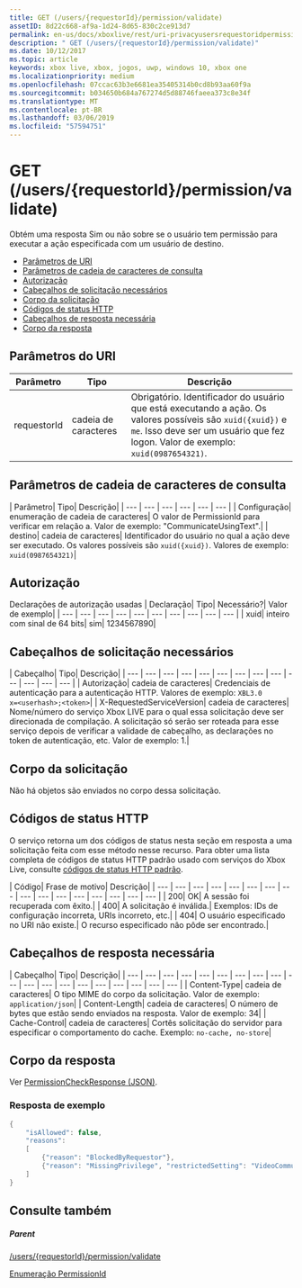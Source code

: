 ```yaml
---
title: GET (/users/{requestorId}/permission/validate)
assetID: 8d22c668-af9a-1d24-8d65-830c2ce913d7
permalink: en-us/docs/xboxlive/rest/uri-privacyusersrequestoridpermissionvalidateget.html
description: " GET (/users/{requestorId}/permission/validate)"
ms.date: 10/12/2017
ms.topic: article
keywords: xbox live, xbox, jogos, uwp, windows 10, xbox one
ms.localizationpriority: medium
ms.openlocfilehash: 07ccac63b3e6681ea35405314b0cd8b93aa60f9a
ms.sourcegitcommit: b034650b684a767274d5d88746faeea373c8e34f
ms.translationtype: MT
ms.contentlocale: pt-BR
ms.lasthandoff: 03/06/2019
ms.locfileid: "57594751"
---
```

# <a name="get-usersrequestoridpermissionvalidate"></a>GET (/users/{requestorId}/permission/validate)
Obtém uma resposta Sim ou não sobre se o usuário tem permissão para executar a ação especificada com um usuário de destino.

  * [Parâmetros de URI](#ID4EQ)
  * [Parâmetros de cadeia de caracteres de consulta](#ID4E2)
  * [Autorização](#ID4EDC)
  * [Cabeçalhos de solicitação necessários](#ID4EID)
  * [Corpo da solicitação](#ID4ETE)
  * [Códigos de status HTTP](#ID4E5E)
  * [Cabeçalhos de resposta necessária](#ID4ETG)
  * [Corpo da resposta](#ID4EKAAC)

<a id="ID4EQ"></a>


## <a name="uri-parameters"></a>Parâmetros do URI

| Parâmetro| Tipo| Descrição|
| --- | --- | --- |
| requestorId| cadeia de caracteres| Obrigatório. Identificador do usuário que está executando a ação. Os valores possíveis são <code>xuid({xuid})</code> e <code>me</code>. Isso deve ser um usuário que fez logon. Valor de exemplo: <code>xuid(0987654321)</code>.|

<a id="ID4E2"></a>


## <a name="query-string-parameters"></a>Parâmetros de cadeia de caracteres de consulta

| Parâmetro| Tipo| Descrição|
| --- | --- | --- | --- | --- | --- |
| Configuração| enumeração de cadeia de caracteres| O valor de PermissionId para verificar em relação a. Valor de exemplo: "CommunicateUsingText".|
| destino| cadeia de caracteres| Identificador do usuário no qual a ação deve ser executado. Os valores possíveis são <code>xuid({xuid})</code>. Valores de exemplo: <code>xuid(0987654321)</code>|

<a id="ID4EDC"></a>


## <a name="authorization"></a>Autorização

Declarações de autorização usadas | Declaração| Tipo| Necessário?| Valor de exemplo|
| --- | --- | --- | --- | --- | --- | --- | --- | --- | --- |
| xuid| inteiro com sinal de 64 bits| sim| 1234567890|

<a id="ID4EID"></a>


## <a name="required-request-headers"></a>Cabeçalhos de solicitação necessários

| Cabeçalho| Tipo| Descrição|
| --- | --- | --- | --- | --- | --- | --- | --- | --- | --- | --- | --- | --- |
| Autorização| cadeia de caracteres| Credenciais de autenticação para a autenticação HTTP. Valores de exemplo: <code>XBL3.0 x=&lt;userhash>;&lt;token></code>|
| X-RequestedServiceVersion| cadeia de caracteres| Nome/número do serviço Xbox LIVE para o qual essa solicitação deve ser direcionada de compilação. A solicitação só serão ser roteada para esse serviço depois de verificar a validade de cabeçalho, as declarações no token de autenticação, etc. Valor de exemplo: 1.|

<a id="ID4ETE"></a>


## <a name="request-body"></a>Corpo da solicitação

Não há objetos são enviados no corpo dessa solicitação.

<a id="ID4E5E"></a>


## <a name="http-status-codes"></a>Códigos de status HTTP

O serviço retorna um dos códigos de status nesta seção em resposta a uma solicitação feita com esse método nesse recurso. Para obter uma lista completa de códigos de status HTTP padrão usado com serviços do Xbox Live, consulte [códigos de status HTTP padrão](../../additional/httpstatuscodes.md).

| Código| Frase de motivo| Descrição|
| --- | --- | --- | --- | --- | --- | --- | --- | --- | --- | --- | --- | --- | --- | --- | --- |
| 200| OK| A sessão foi recuperada com êxito.|
| 400| A solicitação é inválida.| Exemplos: IDs de configuração incorreta, URIs incorreto, etc.|
| 404| O usuário especificado no URI não existe.| O recurso especificado não pôde ser encontrado.|

<a id="ID4ETG"></a>


## <a name="required-response-headers"></a>Cabeçalhos de resposta necessária

| Cabeçalho| Tipo| Descrição|
| --- | --- | --- | --- | --- | --- | --- | --- | --- | --- | --- | --- | --- | --- | --- | --- | --- | --- | --- |
| Content-Type| cadeia de caracteres| O tipo MIME do corpo da solicitação. Valor de exemplo: <code>application/json</code>|
| Content-Length| cadeia de caracteres| O número de bytes que estão sendo enviados na resposta. Valor de exemplo: 34|
| Cache-Control| cadeia de caracteres| Cortês solicitação do servidor para especificar o comportamento do cache. Exemplo: <code>no-cache, no-store</code>|

<a id="ID4EKAAC"></a>


## <a name="response-body"></a>Corpo da resposta

Ver [PermissionCheckResponse (JSON)](../../json/json-permissioncheckresponse.md).

<a id="ID4EWAAC"></a>


### <a name="sample-response"></a>Resposta de exemplo


```cpp
{
    "isAllowed": false,
    "reasons":
    [
        {"reason": "BlockedByRequestor"},
        {"reason": "MissingPrivilege", "restrictedSetting": "VideoCommunications"}
    ]
}

```


<a id="ID4EABAC"></a>


## <a name="see-also"></a>Consulte também

<a id="ID4ECBAC"></a>


##### <a name="parent"></a>Parent

[/users/{requestorId}/permission/validate](uri-privacyusersrequestoridpermissionvalidate.md)

 [Enumeração PermissionId](../../enums/privacy-enum-permissionid.md)
